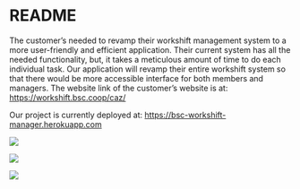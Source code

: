 # README

The customer’s needed to revamp their workshift management system to a more user-friendly and efficient application. Their current system has all the needed functionality, but, it takes a meticulous amount of time to do each individual task. Our application will  revamp their entire workshift system so that there would be more accessible interface for both members and managers. The website link of the customer’s website is at:
https://workshift.bsc.coop/caz/

Our project is currently deployed at:
https://bsc-workshift-manager.herokuapp.com

<a href="https://codeclimate.com/github/Celia0/bsc-workshift-manager/maintainability"><img src="https://api.codeclimate.com/v1/badges/98f4fd2b4774b4306c1f/maintainability" /></a>

<a href="https://codeclimate.com/github/Celia0/bsc-workshift-manager/test_coverage"><img src="https://api.codeclimate.com/v1/badges/98f4fd2b4774b4306c1f/test_coverage" /></a>

<a href="https://travis-ci.org/Celia0/bsc-workshift-manager"><image src="https://travis-ci.org/Celia0/bsc-workshift-manager.svg?branch=master"/></a>
